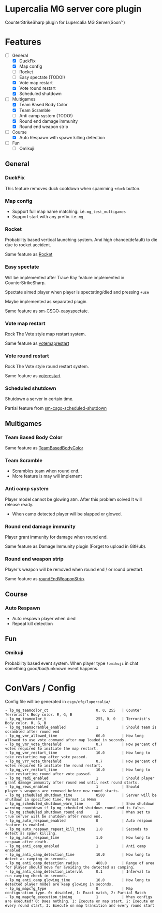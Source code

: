 # Lupercalia MG server core plugin

CounterStrikeSharp plugin for Lupercalia MG Server(Soon™)

# Features


- [ ] General
  - [x] DuckFix
  - [x] Map config
  - [ ] Rocket
  - [ ] Easy spectate (TODO!) 
  - [x] Vote map restart
  - [x] Vote round restart
  - [x] Scheduled shutdown
- [ ] Multigames
  - [x] Team Based Body Color
  - [x] Team Scramble
  - [ ] Anti camp system (TODO!)
  - [x] Round end damage immunity 
  - [x] Round end weapon strip
- [ ] Course
  - [x] Auto Respawn with spawn killing detection
- [ ] Fun
  - [ ] Omikuji

## General

### DuckFix

This feature removes duck cooldown when spamming `+duck` button.

### Map config

- Support full map name matching. i.e. `mg_test_multigames`
- Support start with any prefix. i.e. `mg_`


### Rocket

Probability based vertical launching system. And high chance(default) to die due to rocket accident.

Same feature as [Rocket](https://github.com/faketuna/sm-csgo-rocket)

### Easy spectate

Will be implemented after Trace Ray feature implemented in CounterStrikeSharp.

Spectate aimed player when player is spectating/died and pressing `+use`

Maybe implemented as separated plugin.

Same feature as [sm-CSGO-easyspectate](https://github.com/faketuna/sm-CSGO-easyspectate). 

### Vote map restart

Rock The Vote style map restart system.

Same feature as [votemaprestart](https://github.com/faketuna/sm-CSGO-votemaprestart)

### Vote round restart

Rock The Vote style round restart system.

Same feature as [voterestart](https://github.com/faketuna/sm-CSGO-voterestart)

### Scheduled shutdown

Shutdown a server in certain time.

Partial feature from [sm-csgo-scheduled-shutdown](https://github.com/faketuna/sm-csgo-scheduled-shutdown)

## Multigames

### Team Based Body Color

Same feature as [TeamBasedBodyColor](https://github.com/faketuna/TeamBasedBodyColor)

### Team Scramble

- Scrambles team when round end.
- More feature is may will implement

### Anti camp system

Player model cannot be glowing atm. After this problem solved It will release ready.

- When camp detected player will be slapped or glowed.

### Round end damage immunity

Player grant immunity for damage when round end.

Same feature as Damage Immunity plugin (Forget to upload in GitHub).

### Round end weapon strip

Player's weapon will be removed when round end / or round prestart.

Same feature as [roundEndWeaponStrip](https://github.com/faketuna/roundEndWeaponStrip).

## Course

### Auto Respawn

- Auto respawn player when died
- Repeat kill detection

## Fun

### Omikuji

Probability based event system. When player type `!omikuji` in chat something good/bad/unknown event happens.

# ConVars / Config

Config file will be generated in `csgo/cfg/lupercalia/`

```
- lp_mg_teamcolor_ct                      0, 0, 255   | Counter Terrorist's Body color. R, G, B
- lp_mg_teamcolor_t                       255, 0, 0   | Terrorist's Body color. R, G, B
- lp_mg_teamscramble_enabled              1           | Should team is scrambled after round end
- lp_mg_vmr_allowed_time                  60.0        | How long allowed to use vote command after map loaded in seconds.
- lp_mg_vmr_vote_threshold                0.7         | How percent of votes required to initiate the map restart.      
- lp_mg_vmr_restart_time                  10.0        | How long to take restarting map after vote passed.
- lp_mg_vrr_vote_threshold                0.7         | How percent of votes required to initiate the round restart.
- lp_mg_vrr_restart_time                  10.0        | How long to take restarting round after vote passed.
- lp_mg_redi_enabled                      1           | Should player grant damage immunity after round end until next round starts.
- lp_mg_rews_enabled                      1           | Should player's weapons are removed before new round starts.
- lp_mg_scheduled_shutdown_time           0500        | Server will be shutdown in specified time. Format is HHmm
- lp_mg_scheduled_shutdown_warn_time      10          | Show shutdown warning countdown if lp_mg_scheduled_shutdown_round_end is false.
- lp_mg_scheduled_shutdown_round_end      1           | When set to true server will be shutdown after round end.
- lp_mg_auto_respawn_enabled              0           | Auto respawn feature is enabled.
- lp_mg_auto_respawn_repeat_kill_time     1.0         | Seconds to detect as spawn killing.
- lp_mg_auto_respawn_time                 1.0         | How long to respawn after death.
- lp_mg_anti_camp_enabled                 1           | Anti camp enabled
- lp_mg_anti_camp_detection_time          10.0        | How long to detect as camping in seconds.
- lp_mg_anti_camp_detection_radius        400.0       | Range of area for player should move for avoiding the detected as camping.
- lp_mg_anti_camp_detection_interval      0.1         | Interval to run camping check in seconds.
- lp_mg_anti_camp_glowing_time            10.0        | How long to detected player model are keep glowing in seconds.
- lp_mg_mapcfg_type                       0           | Map configuration type. 0: disabled, 1: Exact match, 2: Partial Match
- lp_mg_mapcfg_execution_timing           1           | When configs are executed? 0: Does nothing, 1: Execute on map start, 2: Execute on every round start, 3: Execute on map transition and every round start
```